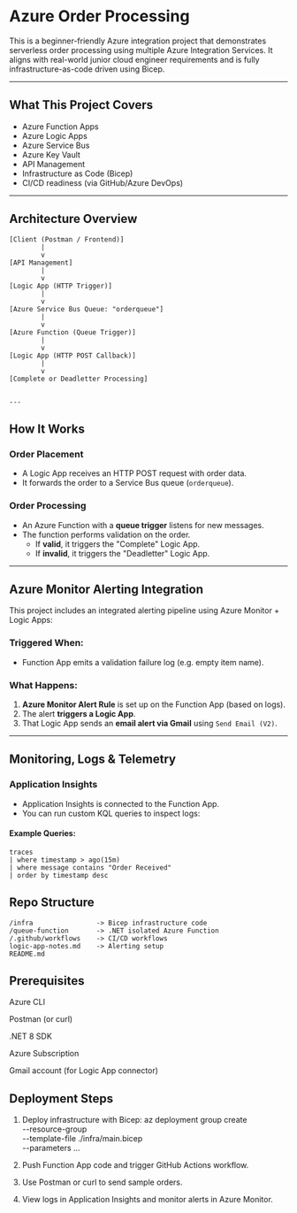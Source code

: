 # Azure Order Processing

This is a beginner-friendly Azure integration project that demonstrates serverless order processing using multiple Azure Integration Services. It aligns with real-world junior cloud engineer requirements and is fully infrastructure-as-code driven using Bicep.

---

## What This Project Covers

- Azure Function Apps
- Azure Logic Apps
- Azure Service Bus
- Azure Key Vault
- API Management
- Infrastructure as Code (Bicep)
- CI/CD readiness (via GitHub/Azure DevOps)

---

## Architecture Overview

```text
[Client (Postman / Frontend)]
        |
        v
[API Management]
        |
        v
[Logic App (HTTP Trigger)]
        |
        v
[Azure Service Bus Queue: "orderqueue"]
        |
        v
[Azure Function (Queue Trigger)]
        |
        v
[Logic App (HTTP POST Callback)]
        |
        v
[Complete or Deadletter Processing]


---

```

## How It Works

### Order Placement
- A Logic App receives an HTTP POST request with order data.
- It forwards the order to a Service Bus queue (`orderqueue`).

### Order Processing
- An Azure Function with a **queue trigger** listens for new messages.
- The function performs validation on the order.
  - If **valid**, it triggers the "Complete" Logic App.
  - If **invalid**, it triggers the "Deadletter" Logic App.

---

## Azure Monitor Alerting Integration

This project includes an integrated alerting pipeline using Azure Monitor + Logic Apps:

### Triggered When:
- Function App emits a validation failure log (e.g. empty item name).

### What Happens:
1. **Azure Monitor Alert Rule** is set up on the Function App (based on logs).
2. The alert **triggers a Logic App**.
3. That Logic App sends an **email alert via Gmail** using `Send Email (V2)`.

---

## Monitoring, Logs & Telemetry

### Application Insights
- Application Insights is connected to the Function App.
- You can run custom KQL queries to inspect logs:

#### Example Queries:
```kusto
traces
| where timestamp > ago(15m)
| where message contains "Order Received"
| order by timestamp desc
```

## Repo Structure
```
/infra                -> Bicep infrastructure code
/queue-function       -> .NET isolated Azure Function
/.github/workflows    -> CI/CD workflows
logic-app-notes.md    -> Alerting setup
README.md
```

## Prerequisites
Azure CLI

Postman (or curl)

.NET 8 SDK

Azure Subscription

Gmail account (for Logic App connector)

## Deployment Steps
1. Deploy infrastructure with Bicep:
        az deployment group create \
  --resource-group <your-rg> \
  --template-file ./infra/main.bicep \
  --parameters ...
   
3. Push Function App code and trigger GitHub Actions workflow.

4. Use Postman or curl to send sample orders.

5. View logs in Application Insights and monitor alerts in Azure Monitor.


